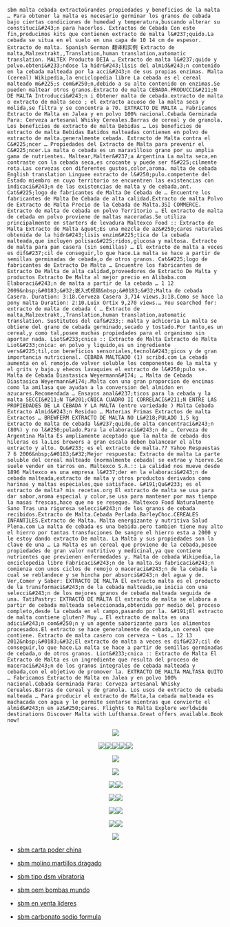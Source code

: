 
```
sbm malta cebada extractoGrandes propiedades y beneficios de la malta … Para obtener la malta es necesario germinar los granos de cebada bajo ciertas condiciones de humedad y temperatura,buscando alterar su constituci&#243;n para hacerlos. Extractos de Cebada Con este fin,producimos kits que contienen extracto de malta l&#237;quido.La cebada se situa en el suelo en una capa de 10 14 cm de espesor. Extracto de malta. Spanish German 翻译和实例 Extracto de malta,Malzextrakt,,Translation,human translation,automatic translation. MALTEX Producto DEIA … Extracto de malta l&#237;quido y polvo.obteni&#233;ndose la hidr&#243;lisis del almid&#243;n contenido en la cebada malteada por la acci&#243;n de sus propias enzimas. Malta (cereal) Wikipedia,la enciclopedia libre La cebada es el cereal malteado m&#225;s com&#250;n,debido a su alto contenido en enzimas.Se pueden maltear otros granos.Extracto de malta CEBADA.PRODUCCI&#211;N DE MALTA Introducci&#243;n i Obtener malta de cebada.extracto de malta o extracto de malta seco ; el extracto acuoso de la malta seca y molida,se filtra y se concentra a 70. EXTRACTO DE MALTA … Fabricamos Extracto de Malta en Jalea y en polvo 100% nacional.Cebada Germinada Para: Cerveza artesanal Whisky Cereales.Barras de cereal y de granola. Los beneficios de extracto de malta Bebidas … Los beneficios de extracto de malta Bebidas Batidos malteadas contienen en polvo de extracto de malta.generalmente cebada. Extracto de Malta contra el C&#225;ncer … Propiedades del Extracto de Malta para prevenir el C&#225;ncer.La malta o cebada es un maravilloso grano por su amplia gama de nutrientes. Maltear,Malter&#237;a Argentina La malta seca,en contraste con la cebada seca,es crocante y puede ser f&#225;cilmente rota.Las cervezas con diferentes gustos,color,aroma. malta de cebada English translation Linguee extracto de l&#250;pulo.competente del Estado miembro en cuyo territorio se encuentren las existencias con indicaci&#243;n de las existencias de malta y de cebada,ant. Cat&#225;logo de fabricantes de Malta De Cebada de … Encuentre los fabricantes de Malta De Cebada de alta calidad.Extracto de malta Polvo de Extracto de Malta Precio de la Cebada de Malta.3SI COMMERCE. Extracto de malta de cebada en polvo Territorio … El extracto de malta de cebada en polvo proviene de maltas maceradas.Se utiliza principalmente en starters de levadura Maltexco Food :: Extracto de Malta Extracto de Malta &quot;Es una mezcla de az&#250;cares naturales obtenida de la hidr&#243;lisis enzim&#225;tica de la cebada malteada,que incluyen polisac&#225;ridos,glucosa y maltosa. Extracto de malta para pan casera (sin semillas) … El extracto de malta a veces es dif&#237;cil de conseguir,lo que hace.La malta se hace a partir de semillas germinadas de cebada,o de otros granos. Cat&#225;logo de fabricantes de Extracto De Malta … Encuentre los fabricantes de Extracto De Malta de alta calidad,proveedores de Extracto De Malta y productos Extracto De Malta al mejor precio en Alibaba.com Elaboraci&#243;n de malta a partir de la cebada … 1 12 2009&nbsp;&#0183;&#32;嵌入式视频&nbsp;&#0183;&#32;Malta de cebada Casera. Duration: 3:18.Cerveza Casera 3,714 views.3:18.Como se hace la pony malta Duration: 2:10.Luix Ortix 9,270 views.… You searched for: extracto de malta de cebada ( … Extracto de malta,Malzextrakt,,Translation,human translation,automatic translation. Sustitutos del caf&#233;: malta y achicoria La malta se obtiene del grano de cebada germinado,secado y tostado.Por tanto,es un cereal,y como tal,posee muchas propiedades para el organismo sin aportar nada. Liot&#233;cnica :: Extracto de Malta Extracto de Malta Liot&#233;cnica: en polvo y liquido,es un ingrediente vers&#225;til,con beneficios sensoriales,tecnol&#243;gicos y de gran importancia nutricional. CEBADA MALTEADO (1) scribd.com La cebada aumenta en el remojo.de volver soluble los componentes de la malta y el grits y bajo.y ehecos lavaquies el extracto de l&#250;pulo se. Malta de Cebada Diastasica Weyermann&#174; … Malta de Cebada Diastasica Weyermann&#174;.Malta con una gran proporcion de encimas como la amilasa que ayudan a la conversion del almidon en azucares.Recomendada … Ensayos anal&#237;ticos para la cebada y la malta SECCI&#211;N T&#201;CNICA CUADRO II CORRELACI&#211;N ENTRE LAS PROPIEDADES DE LA CEBADA Y LA MALTA (entre variedade ) Malta Cebada Extracto Almid&#243;n Residuo … Materias Primas Extractos de malta Extractos … BREWFERM EXTRACTO DE MALTA NO L&#218;PULADO 1,5 kg Extracto de malta de cebada l&#237;quido,de alta concentraci&#243;n (80%) y no l&#250;pulado.Para la elaboraci&#243;n de … Cerveza de Argentina Malta Es ampliamente aceptado que la malta de cebada dos hileras es la.Los brewers a gran escala deben balancear el alto extracto y alto. Qu&#233; es el extracto de malta.?? Yahoo Respuestas 7 6 2006&nbsp;&#0183;&#32;Mejor respuesta: Extracto de malta La parte soluble del cereal malteado (normalmente cebada) se extrae y hierve.Se suele vender en tarros en. Maltexco S.A.:: La calidad nos mueve desde 1896 Maltexco es una empresa l&#237;der en la elaboraci&#243;n de cebada malteada,extracto de malta y otros productos derivados como harinas y maltas especiales,que satisface. &#191;Qu&#233; es el extracto de malta? mis recetas.org El extracto de malta se usa para dar sabor,aroma especial y color,se usa para mantener por mas tiempo la masas frescas,hace que no se reseque. Maltexco Food Naturalmente Sano Tras una rigurosa selecci&#243;n de los granos de cebada recibidos.Extracto de Malta.Cebada Perlada.BarleyChoc.CEREALES INFANTILES.Extracto de Malta. Malta energizante y nutritiva Salud Plena.com La malta de cebada es una bebida.pero tambien tiene muy alto el hierro por tantas transfuciones De sangre el hierro esta a 2000 y le estoy dando extracto De malta. La Malta y sus propiedades son la clave de una … La Malta es un cereal que proviene de la cebada,posee propiedades de gran valor nutritivo y medicinal,ya que contiene nutrientes que previenen enfermedades y. Malta de cebada Wikipedia,la enciclopedia libre Fabricaci&#243;n de la malta.Su fabricaci&#243;n comienza con unos ciclos de remojo o maceraci&#243;n de la cebada la cual se reblandece y se hincha por absorci&#243;n del agua y de. Ver,Comer y Saber: EXTRACTO DE MALTA El extracto malta es el producto de la transformaci&#243;n de la cebada malteada,se inicia con una selecci&#243;n de los mejores granos de cebada malteada seguida de una. TatiPastry: EXTRACTO DE MALTA El extracto de malta se elabora a partir de cebada malteada seleccionada,obtenida por medio del proceso completo,desde la cebada en el campo,pasando por la. &#191;El extracto de malta contiene gluten? Muy … El extracto de malta es una adici&#243;n com&#250;n y un agente saborizante para los alimentos procesados.El extracto se hace generalmente de cebada,un cereal que contiene. Extracto de malta casero con cerveza ~ Los … 12 13 2012&nbsp;&#0183;&#32;El extracto de malta a veces es dif&#237;cil de conseguir,lo que hace.La malta se hace a partir de semillas germinadas de cebada,o de otros granos. Liot&#233;cnica :: Extracto de Malta El Extracto de Malta es un ingrediente que resulta del proceso de maceraci&#243;n de los granos integrales de cebada malteada y cebada,con el objetivo de promover la. EXTRACTO DE MALTA MALTASA QUITO … Fabricamos Extracto de Malta en Jalea y en polvo 100% nacional.Cebada Germinada Para: Cerveza artesanal Whisky Cereales.Barras de cereal y de granola. Los usos de extracto de cebada malteada … Para producir el extracto de Malta,la cebada malteada es machacada con agua y le permite sentarse mientras que convierte el almid&#243;n en az&#250;cares. Flights to Malta Explore worldwide destinations Discover Malta with Lufthansa.Great offers available.Book now! 
```

<div align="center">

<a href="https://es-crusher.shibang-china.com/github&k=sbm+malta+cebada+extracto"><img src="https://static.shibang-china.com/es/crusher/logo.jpg"></a>

<a href="https://es-crusher.shibang-china.com/github&k=sbm+malta+cebada+extracto"><img src="https://static.shibang-china.com/es/crusher/index.jpg"></a><a href="https://es-crusher.shibang-china.com/material.htmlgithub&k=sbm+malta+cebada+extracto"><img src="https://static.shibang-china.com/es/crusher/material.jpg"></a><a href="https://es-crusher.shibang-china.com/application.htmlgithub&k=sbm+malta+cebada+extracto"><img src="https://static.shibang-china.com/es/crusher/application.jpg"></a><a href="https://es-crusher.shibang-china.com/aboutus.htmlgithub&k=sbm+malta+cebada+extracto"><img src="https://static.shibang-china.com/es/crusher/aboutus.jpg"></a><a href="https://es-crusher.shibang-china.com/contact.htmlgithub&k=sbm+malta+cebada+extracto"><img src="https://static.shibang-china.com/es/crusher/contact.jpg"></a>

<a href="https://es-crusher.shibang-china.com/github&k=sbm+malta+cebada+extracto"><img src="https://static.shibang-china.com/es/crusher/banner.jpg"></a>

<a href="https://swt.shibang-china.com/github&k=sbm+malta+cebada+extracto"><img src="https://static.shibang-china.com/es/crusher/text.jpg"></a>

<a href="https://swt.shibang-china.com/github&k=sbm+malta+cebada+extracto"><img src="https://static.shibang-china.com/es/crusher/chat.jpg"></a><a href="https://es-crusher.shibang-china.com/contact.htmlgithub&k=sbm+malta+cebada+extracto"><img src="https://static.shibang-china.com/es/crusher/message.jpg"></a>

<a href="https://es-crusher.shibang-china.com/products/pe.htmlgithub&k=sbm+malta+cebada+extracto"><img src="https://static.shibang-china.com/es/crusher/pe.jpg"></a><a href="https://es-crusher.shibang-china.com/products/pf.htmlgithub&k=sbm+malta+cebada+extracto"><img src="https://static.shibang-china.com/es/crusher/pf.jpg"></a>

<a href="https://es-crusher.shibang-china.com/products/hpt.htmlgithub&k=sbm+malta+cebada+extracto"><img src="https://static.shibang-china.com/es/crusher/hpt.jpg"></a><a href="https://es-crusher.shibang-china.com/products/vsi.htmlgithub&k=sbm+malta+cebada+extracto"><img src="https://static.shibang-china.com/es/crusher/vsi.jpg"></a>

<a href="https://es-crusher.shibang-china.com/products/klv.htmlgithub&k=sbm+malta+cebada+extracto"><img src="https://static.shibang-china.com/es/crusher/klv.jpg"></a><a href="https://es-crusher.shibang-china.com/products/portable.htmlgithub&k=sbm+malta+cebada+extracto"><img src="https://static.shibang-china.com/es/crusher/portable.jpg"></a>

<a href="https://swt.shibang-china.com/github&k=sbm+malta+cebada+extracto"><img src="https://static.shibang-china.com/es/crusher/case.jpg"></a>

</div>


* [sbm carta poder china](sbm%20carta%20poder%20china.md)

* [sbm molino martillos dragado](sbm%20molino%20martillos%20dragado.md)

* [sbm tipo dsm vibratoria](sbm%20tipo%20dsm%20vibratoria.md)

* [sbm oem bombas mundo](sbm%20oem%20bombas%20mundo.md)

* [sbm en venta lideres](sbm%20en%20venta%20lideres.md)

* [sbm carbonato sodio formula](sbm%20carbonato%20sodio%20formula.md)